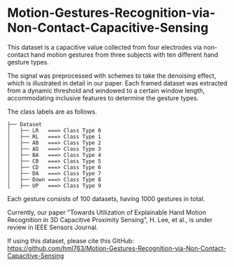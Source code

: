 # Motion-Gestures-Recognition-via-Non-Contact-Capacitive-Sensing


This dataset is a capacitive value collected from four electrodes via non-contact hand motion gestures from three subjects with ten different hand gesture types.

The signal was preprocessed with schemes to take the denoising effect, which is illustrated in detail in our paper. Each framed dataset was extracted from a dynamic threshold and windowed to a certain window length, accommodating inclusive features to determine the gesture types.

The class labels are as follows.

    ├── Dataset
    │   ├── LR   ===> Class Type 0
    │   ├── RL   ===> Class Type 1
    │   ├── AB   ===> Class Type 2
    │   ├── AD   ===> Class Type 3
    │   ├── BA   ===> Class Type 4
    │   ├── CB   ===> Class Type 5
    │   ├── CD   ===> Class Type 6
    │   ├── DA   ===> Class Type 7
    │   ├── Down ===> Class Type 8
    │   ├── UP   ===> Class Type 9
    
Each gesture consists of 100 datasets, having 1000 gestures in total.

Currently, our paper "Towards Utilization of Explainable Hand Motion Recognition in 3D Capacitive Proximity Sensing", H. Lee, et al., is under review in IEEE Sensors Journal.

If using this dataset, please cite this GitHub: https://github.com/hml763/Motion-Gestures-Recognition-via-Non-Contact-Capacitive-Sensing
